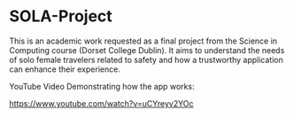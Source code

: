 # SOLA-Project
This is an academic work requested as a final project from the Science in Computing course (Dorset College Dublin).  It aims to understand the needs of solo female travelers related to safety and how a trustworthy application can enhance their experience.

YouTube Video Demonstrating how the app works:

https://www.youtube.com/watch?v=uCYreyv2YOc
